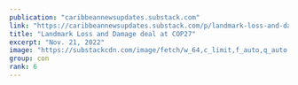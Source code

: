 ```yaml
---
publication: "caribbeannewsupdates.substack.com"
link: "https://caribbeannewsupdates.substack.com/p/landmark-loss-and-damage-deal-at"
title: "Landmark Loss and Damage deal at COP27"
excerpt: "Nov. 21, 2022"
image: "https://substackcdn.com/image/fetch/w_64,c_limit,f_auto,q_auto:good,fl_progressive:steep/https%3A%2F%2Fbucketeer-e05bbc84-baa3-437e-9518-adb32be77984.s3.amazonaws.com%2Fpublic%2Fimages%2F05362488-b1de-46bd-a4ce-6436b54024b3_256x256.png"
group: con
rank: 6
---
```

